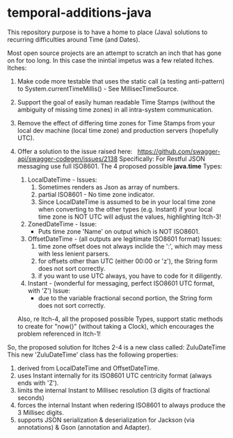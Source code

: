 # temporal-additions-java

This repository purpose is to have a home to place (Java) solutions to recurring difficulties around Time (and Dates).

Most open source projects are an attempt to scratch an inch that has gone on for too long.
In this case the inintial impetus was a few related itches.  Itches:

1. Make code more testable that uses the static call (a testing anti-pattern) to System.currentTimeMillis() - See MillisecTimeSource.
2. Support the goal of easily human readable Time Stamps (without the ambiguity of missing time zones) in all intra-system communication.
3. Remove the effect of differing time zones for Time Stamps from your local dev machine (local time zone) and production servers (hopefully UTC).
4. Offer a solution to the issue raised here: &nbsp; https://github.com/swagger-api/swagger-codegen/issues/2138
  Specifically: For Restful JSON messaging use full ISO8601.
  The 4 proposed possible **java.time** Types:
   1. LocalDateTime - Issues:
      1. Sometimes renders as Json as array of numbers.
      2. partial ISO8601 - No time zone indicator.
      3. Since LocalDateTime is assumed to be in your local time zone when converting to the other types (e.g. Instant) if your local time zone is NOT UTC will adjust the values, highlighting Itch-3!
   2. ZonedDateTime - Issue:
       * Puts time zone 'Name' on output which is NOT ISO8601.
   3. OffsetDateTime - (all outputs are legitimate ISO8601 format) Issues:
      1. time zone offset does not always inclide the ':', which may mess with less lenient parsers.
      2. for offsets other than UTC (either 00:00 or 'z'), the String form does not sort correctly.
      3. if you want to use UTC always, you have to code for it diligently.
    4. Instant - (wonderful for messaging, perfect ISO8601 UTC format, with 'Z') Issue: 
       * due to the variable fractional second portion, the String form does not sort correctly.

   Also, re Itch-4, all the proposed possible Types, support static methods to create for "now()" (without taking a Clock), which encourages the problem referenced in Itch-1!

So, the proposed solution for Itches 2-4 is a new class called: ZuluDateTime
This new 'ZuluDateTime' class has the following properties:
1. derived from LocalDateTime and OffsetDateTime.
2. uses Instant internally for its ISO8601 UTC centricity format (always ends with 'Z').
3. limits the internal Instant to Millisec resolution (3 digits of fractional seconds)
4. forces the internal Instant when redering ISO8601 to always produce the 3 Millisec digits.
5. supports JSON serialization & deserialization for Jackson (via annotations) & Gson (annotation and Adapter).
